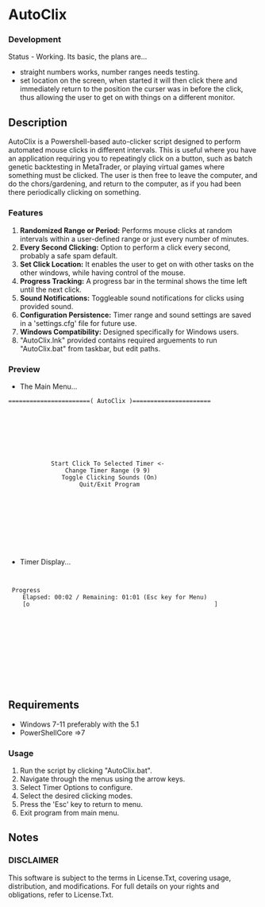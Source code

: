 # AutoClix

### Development
Status - Working. Its basic, the plans are...
- straight numbers works, number ranges needs testing.
- set location on the screen, when started it will then click there and immediately return to the position the curser was in before the click, thus allowing the user to get on with things on a different monitor.

## Description

AutoClix is a Powershell-based auto-clicker script designed to perform automated mouse clicks in different intervals. This is useful where you have an application requiring you to repeatingly click on a button, such as batch genetic backtesting in MetaTrader, or playing virtual games where something must be clicked. The user is then free to leave the computer, and do the chors/gardening, and return to the computer, as if you had been there periodically clicking on something. 

### Features
1. **Randomized Range or Period:** Performs mouse clicks at random intervals within a user-defined range or just every number of minutes.
2. **Every Second Clicking:** Option to perform a click every second, probably a safe spam default.
3. **Set Click Location:** It enables the user to get on with other tasks on the other windows, while having control of the mouse.
3. **Progress Tracking:** A progress bar in the terminal shows the time left until the next click.
4. **Sound Notifications:** Toggleable sound notifications for clicks using provided sound.
5. **Configuration Persistence:** Timer range and sound settings are saved in a 'settings.cfg' file for future use.
6. **Windows Compatibility:** Designed specifically for Windows users.
7. "AutoClix.lnk" provided contains required arguements to run "AutoClix.bat" from taskbar, but edit paths. 

### Preview
- The Main Menu...
```
=======================( AutoClix )======================








            Start Click To Selected Timer <-
                Change Timer Range (9 9)
               Toggle Clicking Sounds (On)
                    Quit/Exit Program










```
- Timer Display...
```


 Progress
    Elapsed: 00:02 / Remaining: 01:01 (Esc key for Menu)
    [o                                                    ]                                                                       












```

## Requirements

- Windows 7-11 preferably with the 5.1 
- PowerShellCore =>7

### Usage
1. Run the script by clicking "AutoClix.bat".
2. Navigate through the menus using the arrow keys.
3. Select Timer Options to configure.
4. Select the desired clicking modes.
5. Press the 'Esc' key to return to menu.
6. Exit program from main menu.

## Notes

### DISCLAIMER
This software is subject to the terms in License.Txt, covering usage, distribution, and modifications. For full details on your rights and obligations, refer to License.Txt.
